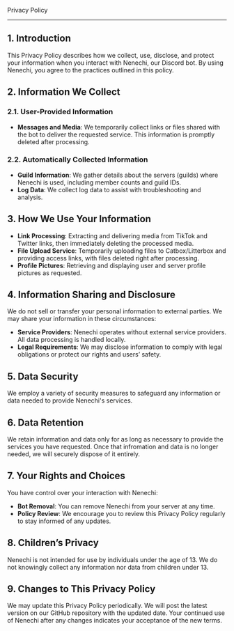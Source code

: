 Privacy Policy

---

## 1. Introduction

This Privacy Policy describes how we collect, use, disclose, and protect your information when you interact with Nenechi, our Discord bot. By using Nenechi, you agree to the practices outlined in this policy.

## 2. Information We Collect

### 2.1. User-Provided Information
- **Messages and Media**: We temporarily collect links or files shared with the bot to deliver the requested service. This information is promptly deleted after processing.

### 2.2. Automatically Collected Information
- **Guild Information**: We gather details about the servers (guilds) where Nenechi is used, including member counts and guild IDs.
- **Log Data**: We collect log data to assist with troubleshooting and analysis.

## 3. How We Use Your Information

  - **Link Processing**: Extracting and delivering media from TikTok and Twitter links, then immediately deleting the processed media.
  - **File Upload Service**: Temporarily uploading files to Catbox/Litterbox and providing access links, with files deleted right after processing.
  - **Profile Pictures**: Retrieving and displaying user and server profile pictures as requested.

## 4. Information Sharing and Disclosure

We do not sell or transfer your personal information to external parties. We may share your information in these circumstances:

- **Service Providers**: Nenechi operates without external service providers. All data processing is handled locally.
- **Legal Requirements**: We may disclose information to comply with legal obligations or protect our rights and users’ safety.

## 5. Data Security

We employ a variety of security measures to safeguard any information or data needed to provide Nenechi's services.

## 6. Data Retention

We retain information and data only for as long as necessary to provide the services you have requested. Once that infromation and data is no longer needed, we will securely dispose of it entirely.

## 7. Your Rights and Choices

You have control over your interaction with Nenechi:

  - **Bot Removal**: You can remove Nenechi from your server at any time.
  - **Policy Review**: We encourage you to review this Privacy Policy regularly to stay informed of any updates.


## 8. Children’s Privacy

Nenechi is not intended for use by individuals under the age of 13. We do not knowingly collect any information nor data from children under 13.

## 9. Changes to This Privacy Policy

We may update this Privacy Policy periodically. We will post the latest version on our GitHub repository with the updated date. Your continued use of Nenechi after any changes indicates your acceptance of the new terms.
